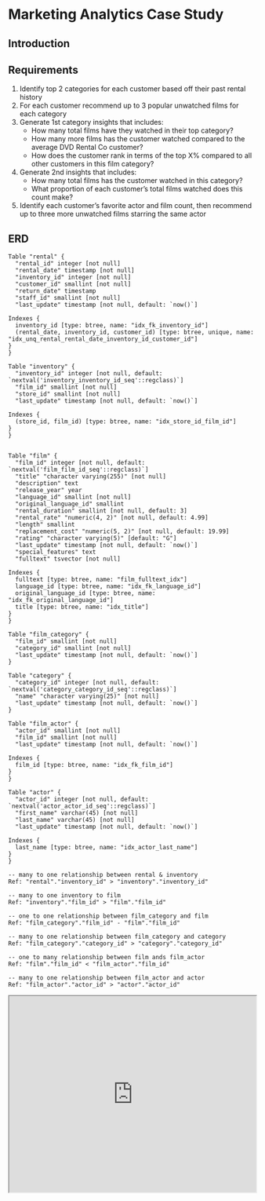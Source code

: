 # Marketing Analytics Case Study
## Introduction

## Requirements

 1. Identify top 2 categories for each customer based off their past
    rental history
 2.  For each customer recommend up to 3 popular unwatched films for each category
 3.  Generate 1st category insights that includes:
	    - How many total films have they watched in their top category?
	    - How many more films has the customer watched compared to the average DVD Rental Co customer?
	    - How does the customer rank in terms of the top X% compared to all other customers in this film category?
4.  Generate 2nd insights that includes:
	-   How many total films has the customer watched in this category?
    -   What proportion of each customer’s total films watched does this count make?
5.  Identify each customer’s favorite actor and film count, then recommend up to three more unwatched films starring the same actor

## ERD

    Table "rental" {
      "rental_id" integer [not null]
      "rental_date" timestamp [not null]
      "inventory_id" integer [not null]
      "customer_id" smallint [not null]
      "return_date" timestamp
      "staff_id" smallint [not null]
      "last_update" timestamp [not null, default: `now()`]
    
    Indexes {
      inventory_id [type: btree, name: "idx_fk_inventory_id"]
      (rental_date, inventory_id, customer_id) [type: btree, unique, name: "idx_unq_rental_rental_date_inventory_id_customer_id"]
    }
    }
    
    Table "inventory" {
      "inventory_id" integer [not null, default: `nextval('inventory_inventory_id_seq'::regclass)`]
      "film_id" smallint [not null]
      "store_id" smallint [not null]
      "last_update" timestamp [not null, default: `now()`]
    
    Indexes {
      (store_id, film_id) [type: btree, name: "idx_store_id_film_id"]
    }
    }
    
    
    Table "film" {
      "film_id" integer [not null, default: `nextval('film_film_id_seq'::regclass)`]
      "title" "character varying(255)" [not null]
      "description" text
      "release_year" year
      "language_id" smallint [not null]
      "original_language_id" smallint
      "rental_duration" smallint [not null, default: 3]
      "rental_rate" "numeric(4, 2)" [not null, default: 4.99]
      "length" smallint
      "replacement_cost" "numeric(5, 2)" [not null, default: 19.99]
      "rating" "character varying(5)" [default: "G"]
      "last_update" timestamp [not null, default: `now()`]
      "special_features" text
      "fulltext" tsvector [not null]
    
    Indexes {
      fulltext [type: btree, name: "film_fulltext_idx"]
      language_id [type: btree, name: "idx_fk_language_id"]
      original_language_id [type: btree, name: "idx_fk_original_language_id"]
      title [type: btree, name: "idx_title"]
    }
    }
    
    Table "film_category" {
      "film_id" smallint [not null]
      "category_id" smallint [not null]
      "last_update" timestamp [not null, default: `now()`]
    }
    
    Table "category" {
      "category_id" integer [not null, default: `nextval('category_category_id_seq'::regclass)`]
      "name" "character varying(25)" [not null]
      "last_update" timestamp [not null, default: `now()`]
    }
    
    Table "film_actor" {
      "actor_id" smallint [not null]
      "film_id" smallint [not null]
      "last_update" timestamp [not null, default: `now()`]
    
    Indexes {
      film_id [type: btree, name: "idx_fk_film_id"]
    }
    }
    
    Table "actor" {
      "actor_id" integer [not null, default: `nextval('actor_actor_id_seq'::regclass)`]
      "first_name" varchar(45) [not null]
      "last_name" varchar(45) [not null]
      "last_update" timestamp [not null, default: `now()`]
    
    Indexes {
      last_name [type: btree, name: "idx_actor_last_name"]
    }
    }
    
    -- many to one relationship between rental & inventory
    Ref: "rental"."inventory_id" > "inventory"."inventory_id"
    
    -- many to one inventory to film
    Ref: "inventory"."film_id" > "film"."film_id"
    
    -- one to one relationship between film_category and film 
    Ref: "film_category"."film_id" - "film"."film_id"
    
    -- many to one relationship between film_category and category
    Ref: "film_category"."category_id" > "category"."category_id"
    
    -- one to many relationship between film ands film_actor
    Ref: "film"."film_id" < "film_actor"."film_id"
    
    -- many to one relationship between film_actor and actor
    Ref: "film_actor"."actor_id" > "actor"."actor_id"
  
<iframe 
	height="400" width="100%"
	src='https://dbdiagram.io/d/629e608a54ce2635276e3416'> 
</iframe>
